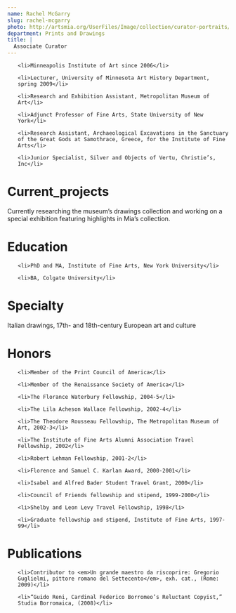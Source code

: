 ```yaml
---
name: Rachel McGarry
slug: rachel-mcgarry
photo: http://artsmia.org/UserFiles/Image/collection/curator-portraits/rachel-mcgarry.jpg
department: Prints and Drawings
title: |
  Associate Curator
---
```


<ul>

	<li>Minneapolis Institute of Art since 2006</li>

	<li>Lecturer, University of Minnesota Art History Department, spring 2009</li>

	<li>Research and Exhibition Assistant, Metropolitan Museum of Art</li>

	<li>Adjunct Professor of Fine Arts, State University of New York</li>

	<li>Research Assistant, Archaeological Excavations in the Sanctuary of the Great Gods at Samothrace, Greece, for the Institute of Fine Arts</li>

	<li>Junior Specialist, Silver and Objects of Vertu, Christie’s, Inc</li>

</ul>

# Current_projects

Currently researching the museum’s drawings collection and working on a special exhibition featuring highlights in Mia’s collection.

# Education

<ul>

	<li>PhD and MA, Institute of Fine Arts, New York University</li>

	<li>BA, Colgate University</li>

</ul>

# Specialty

Italian drawings, 17th- and 18th-century European art and culture

# Honors

<ul>

	<li>Member of the Print Council of America</li>

	<li>Member of the Renaissance Society of America</li>

	<li>The Florance Waterbury Fellowship, 2004-5</li>

	<li>The Lila Acheson Wallace Fellowship, 2002-4</li>

	<li>The Theodore Rousseau Fellowship, The Metropolitan Museum of Art, 2002-3</li>

	<li>The Institute of Fine Arts Alumni Association Travel Fellowship, 2002</li>

	<li>Robert Lehman Fellowship, 2001-2</li>

	<li>Florence and Samuel C. Karlan Award, 2000-2001</li>

	<li>Isabel and Alfred Bader Student Travel Grant, 2000</li>

	<li>Council of Friends fellowship and stipend, 1999-2000</li>

	<li>Shelby and Leon Levy Travel Fellowship, 1998</li>

	<li>Graduate fellowship and stipend, Institute of Fine Arts, 1997-99</li>

</ul>

# Publications

<ul>

	<li>Contributor to <em>Un grande maestro da riscoprire: Gregorio Guglielmi, pittore romano del Settecento</em>, exh. cat., (Rome: 2009)</li>

	<li>“Guido Reni, Cardinal Federico Borromeo’s Reluctant Copyist,” Studia Borromaica, (2008)</li>

</ul>
